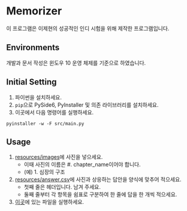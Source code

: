 # Memorizer
이 프로그램은 이제현의 성공적인 인디 시험을 위해 제작한 프로그램입니다.

## Environments
개발과 문서 작성은 윈도우 10 운영 체제를 기준으로 하였습니다.

## Initial Setting
1. 파이썬을 설치하세요.
1. `pip`으로 PySide6, PyInstaller 및 의존 라이브러리를 설치하세요.
1. 이곳에서 다음 명령어를 실행하세요.

```
pyinstaller -w -F src/main.py
```

## Usage
1. [resources/images](resources/images/)에 사진을 넣으세요.
    - 이때 사진의 이름은 #. chapter_name이어야 합니다.
    - (예) 1. 심장의 구조
1. [resources/answer.csv](resources/answer.csv)에 사진과 상응하는 답안을 양식에 맞추어 적으세요.
    - 첫째 줄은 헤더입니다. 남겨 주세요.
    - 둘째 줄부터 각 항목을 쉼표로 구분하여 한 줄에 답을 한 개씩 적으세요.
1. [이곳](dist/main.exe)에 있는 파일을 실행하세요.
